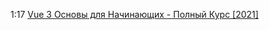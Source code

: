 1:17 [Vue 3 Основы для Начинающих - Полный Курс [2021]](https://www.youtube.com/watch?v=p059z-0JTFg)